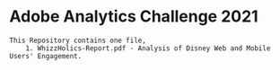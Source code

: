 # Adobe Analytics Challenge 2021  
    This Repository contains one file,  
        1. WhizzHolics-Report.pdf - Analysis of Disney Web and Mobile Users' Engagement.
